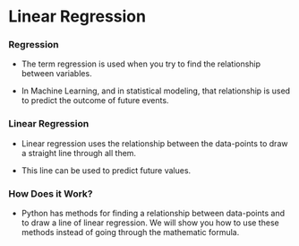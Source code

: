 # Linear Regression

### Regression
- The term regression is used when you try to find the relationship between variables.

- In Machine Learning, and in statistical modeling, that relationship is used to predict the outcome of future events.

### Linear Regression
- Linear regression uses the relationship between the data-points to draw a straight line through all them.

- This line can be used to predict future values.

### How Does it Work?
- Python has methods for finding a relationship between data-points and to draw a line of linear regression. We will show you how to use these methods instead of going through the mathematic formula.